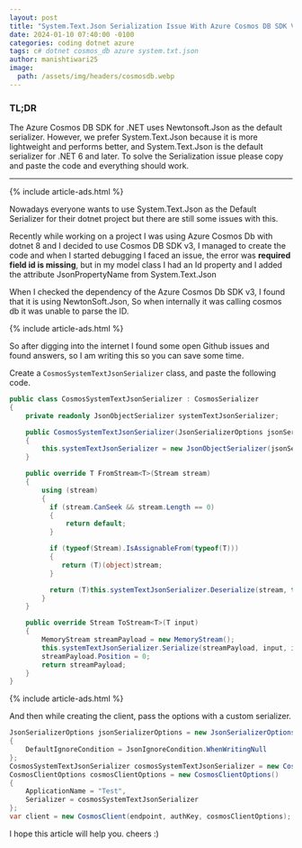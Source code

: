 ```yaml
---
layout: post
title: "System.Text.Json Serialization Issue With Azure Cosmos DB SDK V3 For dotnet8"
date: 2024-01-10 07:40:00 -0100
categories: coding dotnet azure
tags: c# dotnet cosmos_db azure system.txt.json
author: manishtiwari25
image:
  path: /assets/img/headers/cosmosdb.webp
---
```


### TL;DR

The Azure Cosmos DB SDK for .NET uses Newtonsoft.Json as the default serializer. However, we prefer System.Text.Json because it is more lightweight and performs better,
and System.Text.Json is the default serializer for .NET 6 and later. To solve the Serialization issue please copy and paste the code and everything should work.

---

{% include article-ads.html %}

Nowadays everyone wants to use System.Text.Json as the Default Serializer for their dotnet project but there are still some issues with this.

Recently while working on a project I was using Azure Cosmos Db with dotnet 8 and I decided to use Cosmos DB SDK v3, I managed to create the code and when I started debugging
I faced an issue, the error was <strong>required field id is missing</strong>, but in my model class I had an Id property and I added the attribute JsonPropertyName from System.Text.Json

When I checked the dependency of the Azure Cosmos Db SDK v3, I found that it is using NewtonSoft.Json, So when internally it was calling cosmos db it was unable to parse the ID.

{% include article-ads.html %}

So after digging into the internet I found some open Github issues and found answers, so I am writing this so you can save some time.

Create a `CosmosSystemTextJsonSerializer` class, and paste the following code.

```cs
public class CosmosSystemTextJsonSerializer : CosmosSerializer
{
    private readonly JsonObjectSerializer systemTextJsonSerializer;

    public CosmosSystemTextJsonSerializer(JsonSerializerOptions jsonSerializerOptions)
    {
        this.systemTextJsonSerializer = new JsonObjectSerializer(jsonSerializerOptions);
    }

    public override T FromStream<T>(Stream stream)
    {
        using (stream)
        {
          if (stream.CanSeek && stream.Length == 0)
          {
              return default;
          }

          if (typeof(Stream).IsAssignableFrom(typeof(T)))
          {
             return (T)(object)stream;
          }

          return (T)this.systemTextJsonSerializer.Deserialize(stream, typeof(T), default);
        }
    }

    public override Stream ToStream<T>(T input)
    {
        MemoryStream streamPayload = new MemoryStream();
        this.systemTextJsonSerializer.Serialize(streamPayload, input, input.GetType(), default);
        streamPayload.Position = 0;
        return streamPayload;
    }
}
```

{% include article-ads.html %}

And then while creating the client, pass the options with a custom serializer.

```cs
JsonSerializerOptions jsonSerializerOptions = new JsonSerializerOptions()
{
    DefaultIgnoreCondition = JsonIgnoreCondition.WhenWritingNull
};
CosmosSystemTextJsonSerializer cosmosSystemTextJsonSerializer = new CosmosSystemTextJsonSerializer(jsonSerializerOptions);
CosmosClientOptions cosmosClientOptions = new CosmosClientOptions()
{
    ApplicationName = "Test",
    Serializer = cosmosSystemTextJsonSerializer
};
var client = new CosmosClient(endpoint, authKey, cosmosClientOptions);
```

I hope this article will help you.
cheers :)
